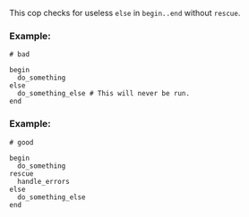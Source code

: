 This cop checks for useless `else` in `begin..end` without `rescue`.

### Example:

    # bad

    begin
      do_something
    else
      do_something_else # This will never be run.
    end

### Example:

    # good

    begin
      do_something
    rescue
      handle_errors
    else
      do_something_else
    end